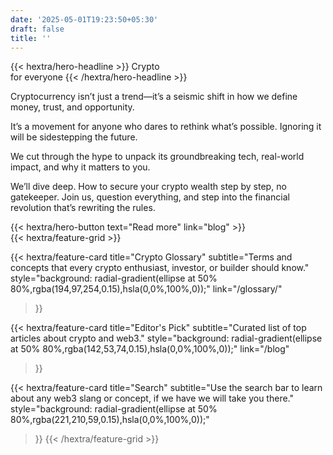 ```yaml
---
date: '2025-05-01T19:23:50+05:30'
draft: false
title: ''
---
```


<div class="hx:mt-12 hx:mb-6">
{{< hextra/hero-headline >}}
  Crypto &nbsp;<br class="hx:sm:block hx:hidden" />for everyone
{{< /hextra/hero-headline >}}
</div>

Cryptocurrency isn’t just a trend—it’s a seismic shift in how we define money, trust, and opportunity. 

It’s a movement for anyone who dares to rethink what’s possible. Ignoring it will be sidestepping the future. 

We cut through the hype to unpack its groundbreaking tech, real-world impact, and why it matters to you. 

We’ll dive deep. How to secure your crypto wealth step by step, no gatekeeper. Join us, question everything, and step into the financial revolution that’s rewriting the rules.

<div class="hx:mb-6 hx:mt-12">
{{< hextra/hero-button text="Read more" link="blog" >}}
</div>

<div class="hx:mt-12">
{{< hextra/feature-grid >}}

  {{< hextra/feature-card
    title="Crypto Glossary"
    subtitle="Terms and concepts that every crypto enthusiast, investor, or builder should know."
    style="background: radial-gradient(ellipse at 50% 80%,rgba(194,97,254,0.15),hsla(0,0%,100%,0));"
    link="/glossary/"
  >}}

  {{< hextra/feature-card
    title="Editor's Pick"
    subtitle="Curated list of top articles about crypto and web3."
    style="background: radial-gradient(ellipse at 50% 80%,rgba(142,53,74,0.15),hsla(0,0%,100%,0));"
    link="/blog"
  >}}

  {{< hextra/feature-card
    title="Search"
    subtitle="Use the search bar to learn about any web3 slang or concept, if we have we will take you there."
    style="background: radial-gradient(ellipse at 50% 80%,rgba(221,210,59,0.15),hsla(0,0%,100%,0));"
  >}}
{{< /hextra/feature-grid >}}
<div>
